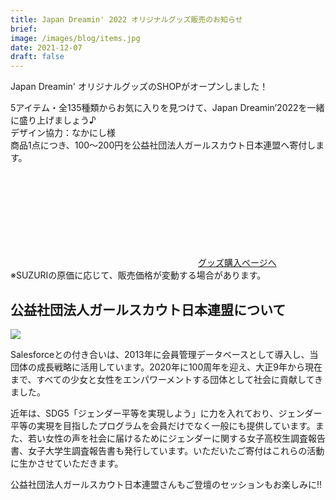 ```yaml
---
title: Japan Dreamin' 2022 オリジナルグッズ販売のお知らせ
brief: 
image: /images/blog/items.jpg
date: 2021-12-07
draft: false
---
```


Japan Dreamin' オリジナルグッズのSHOPがオープンしました！

<!--more-->
<!-- 
//バナーを差し込むとちょっとごちゃごちゃした印象になるので一旦削除
![グッズ](/images/blog/shop_banner.jpg)
-->

5アイテム・全135種類からお気に入りを見つけて、Japan Dreamin’2022を一緒に盛り上げましょう♪
<br/>
デザイン協力：なかにし様
<br/>
商品1点につき、100～200円を公益社団法人ガールスカウト日本連盟へ寄付します。

<a class="btn primary btn-lg" href="https://suzuri.jp/JapanDreamin">
  <svg class="icon icon-direction"><use xlink:href="#direction"></use></svg>グッズ購入ページへ
</a>
<br/>
※SUZURIの原価に応じて、販売価格が変動する場合があります。

<br/>

## 公益社団法人ガールスカウト日本連盟について

![](/images/blog/girlscout.png)

Salesforceとの付き合いは、2013年に会員管理データベースとして導入し、当団体の成長戦略に活用しています。2020年に100周年を迎え、大正9年から現在まで、すべての少女と女性をエンパワーメントする団体として社会に貢献してきました。

近年は、SDG5「ジェンダー平等を実現しよう」に力を入れており、ジェンダー平等の実現を目指したプログラムを会員だけでなく一般にも提供しています。また、若い女性の声を社会に届けるためにジェンダーに関する女子高校生調査報告書、女子大学生調査報告書も発行しています。いただいたご寄付はこれらの活動に生かさせていただきます。

公益社団法人ガールスカウト日本連盟さんもご登壇のセッションもお楽しみに!!

